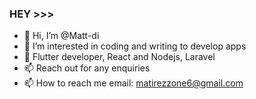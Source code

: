 ### HEY >>>
- 👋 Hi, I’m @Matt-di
- 👀 I’m interested in coding and writing to develop apps
- 🌱 Flutter developer, React and Nodejs, Laravel
- 📫 Reach out for any enquiries
- 📫 How to reach me email: matirezzone6@gmail.com

<!---
Matt-di/Matt-di is a ✨ special ✨ repository because its `README.md` (this file) appears on your GitHub profile.
You can click the Preview link to take a look at your changes.
--->
